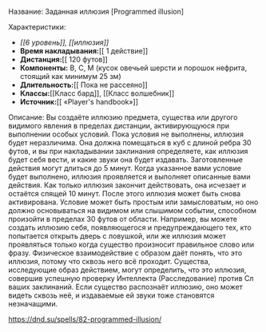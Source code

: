 Название: Заданная иллюзия \[Programmed illusion] 

Характеристики:
- *[[6 уровень]], [[иллюзия]]*
- **Время накладывания:**[[ 1 действие]]
- **Дистанция:**[[ 120 футов]]
- **Компоненты:** В, С, М (кусок овечьей шерсти и порошок нефрита, стоящий как минимум 25 зм)
- **Длительность:**[[ Пока не рассеяно]]
- **Классы:**[[Класс  бард]], [[Класс волшебник]]
- **Источник:**[[ «Player's handbook»]]

Описание:
Вы создаёте иллюзию предмета, существа или другого видимого явления в пределах дистанции, активирующуюся при выполнении особых условий. Пока условия не выполнены, иллюзия будет неразличима. Она должна помещаться в куб с длиной ребра 30 футов, и вы при накладывании заклинания определяете, как иллюзия будет себя вести, и какие звуки она будет издавать. Заготовленные действия могут длиться до 5 минут.
Когда указанное вами условие будет выполнено, иллюзия проявляется и выполняет описанные вами действия. Как только иллюзия закончит действовать, она исчезает и остаётся спящей 10 минут. После этого иллюзия может быть снова активирована.
Условие может быть простым или замысловатым, но оно должно основываться на видимом или слышимом событии, способном произойти в пределах 30 футов от области. Например, вы можете создать иллюзию себя, появляющегося и предупреждающего тех, кто попытается открыть дверь с ловушкой, или же иллюзия может проявляться только когда существо произносит правильное слово или фразу.
Физическое взаимодействие с образом даёт понять, что это иллюзия, потому что сквозь него всё проходит. Существа, исследующие образ действием, могут определить, что это иллюзия, совершив успешную проверку Интеллекта (Расследование) против Сл ваших заклинаний. Если существо распознаёт иллюзию, оно может видеть сквозь неё, и издаваемые ей звуки тоже становятся незначащими.

https://dnd.su/spells/82-programmed-illusion/